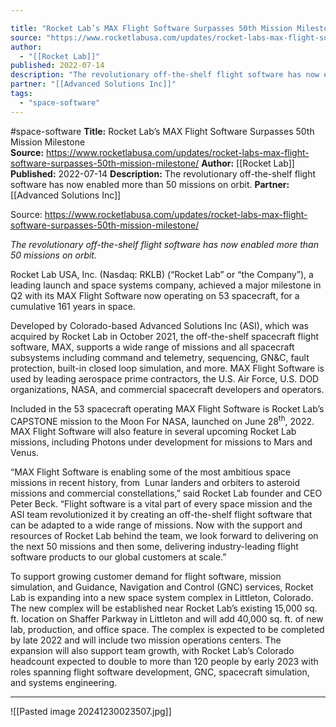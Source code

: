```yaml
---

title: "Rocket Lab’s MAX Flight Software Surpasses 50th Mission Milestone  "
source: "https://www.rocketlabusa.com/updates/rocket-labs-max-flight-software-surpasses-50th-mission-milestone/"
author:
  - "[[Rocket Lab]]"
published: 2022-07-14
description: "The revolutionary off-the-shelf flight software has now enabled more than 50 missions on orbit."
partner: "[[Advanced Solutions Inc]]"
tags:
  - "space-software"
---
```


#space-software
**Title:** Rocket Lab’s MAX Flight Software Surpasses 50th Mission Milestone  
**Source:** https://www.rocketlabusa.com/updates/rocket-labs-max-flight-software-surpasses-50th-mission-milestone/
**Author:** [[Rocket Lab]]
**Published:** 2022-07-14
**Description:** The revolutionary off-the-shelf flight software has now enabled more than 50 missions on orbit.
**Partner:** [[Advanced Solutions Inc]]

Source: https://www.rocketlabusa.com/updates/rocket-labs-max-flight-software-surpasses-50th-mission-milestone/

*The revolutionary off-the-shelf flight software has now enabled more than 50 missions on orbit.*

Rocket Lab USA, Inc. (Nasdaq: RKLB) (“Rocket Lab” or “the Company”), a leading launch and space systems company, achieved a major milestone in Q2 with its MAX Flight Software now operating on 53 spacecraft, for a cumulative 161 years in space.

Developed by Colorado-based Advanced Solutions Inc (ASI), which was acquired by Rocket Lab in October 2021, the off-the-shelf spacecraft flight software, MAX, supports a wide range of missions and all spacecraft subsystems including command and telemetry, sequencing, GN&C, fault protection, built-in closed loop simulation, and more. MAX Flight Software is used by leading aerospace prime contractors, the U.S. Air Force, U.S. DOD organizations, NASA, and commercial spacecraft developers and operators.

Included in the 53 spacecraft operating MAX Flight Software is Rocket Lab’s CAPSTONE mission to the Moon For NASA, launched on June 28<sup>th</sup>, 2022. MAX Flight Software will also feature in several upcoming Rocket Lab missions, including Photons under development for missions to Mars and Venus.

“MAX Flight Software is enabling some of the most ambitious space missions in recent history, from  Lunar landers and orbiters to asteroid missions and commercial constellations,” said Rocket Lab founder and CEO Peter Beck. “Flight software is a vital part of every space mission and the ASI team revolutionized it by creating an off-the-shelf flight software that can be adapted to a wide range of missions. Now with the support and resources of Rocket Lab behind the team, we look forward to delivering on the next 50 missions and then some, delivering industry-leading flight software products to our global customers at scale.”

To support growing customer demand for flight software, mission simulation, and Guidance, Navigation and Control (GNC) services, Rocket Lab is expanding into a new space system complex in Littleton, Colorado. The new complex will be established near Rocket Lab’s existing 15,000 sq. ft. location on Shaffer Parkway in Littleton and will add 40,000 sq. ft. of new lab, production, and office space. The complex is expected to be completed by late 2022 and will include two mission operations centers. The expansion will also support team growth, with Rocket Lab’s Colorado headcount expected to double to more than 120 people by early 2023 with roles spanning flight software development, GNC, spacecraft simulation, and systems engineering.

---
![[Pasted image 20241230023507.jpg]]